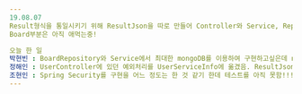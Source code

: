```yaml
---
19.08.07
Result형식을 통일시키기 위해 ResultJson을 따로 만들어 Controller와 Service, Repository부분 관련된 부분들 수정
Board부분은 아직 애먹는중!

오늘 한 일
박현빈 : BoardRepository와 Service에서 최대한 mongoDB를 이용하여 구현하고싶은데 nested collection을 처리하는 과정을 해결하지 못해 애먹는중
정해인 : UserController에 있던 예외처리를 UserServiceInfo에 옮겼음. ResultJson 타입을 만들어서 일관성을 부여
조현인 : Spring Security를 구현을 어느 정도는 한 것 같기 한데 테스트를 아직 못함!!!!! 내일 해 볼 예정
---
```


